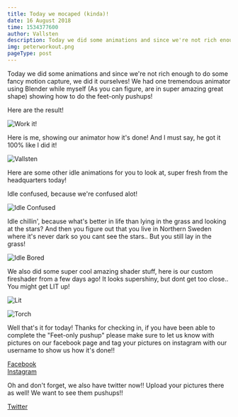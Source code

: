 ```yaml
---
title: Today we mocaped (kinda)!
date: 16 August 2018
time: 1534377600
author: Vallsten
description: Today we did some animations and since we're not rich enough to do some fancy motion capture, we did it ourselves!
img: peterworkout.png
pageType: post
---
```


Today we did some animations and since we're not rich enough to do some fancy motion capture, we did it ourselves!
We had one tremendous animator using Blender while myself (As you can figure, are in super amazing great shape) showing how to do the feet-only pushups!

Here are the result!

![Work it!](today-we-mocaped-kinda/IdleWorkout.gif)

Here is me, showing our animator how it's done! And I must say, he got it 100% like I did it!

![Vallsten](today-we-mocaped-kinda/20180815_173358.jpg)

Here are some other idle animations for you to look at, super fresh from the headquarters today!

Idle confused, because we're confused alot!

![Idle Confused](today-we-mocaped-kinda/IdleConfused.gif)

Idle chillin', because what's better in life than lying in the grass and looking at the stars? And then you figure out that you live in Northern Sweden where it's never dark so you cant see the stars.. But you still lay in the grass!

![Idle Bored](today-we-mocaped-kinda/IdleBoredLoop.gif)

We also did some super cool amazing shader stuff, here is our custom fireshader from a few days ago! It looks supershiny, but dont get too close.. You might get LIT up!

![Lit](today-we-mocaped-kinda/GIF%20%281%29.gif)

![Torch](today-we-mocaped-kinda/GIF%20%282%29.gif)

Well that's it for today! Thanks for checking in, if you have been able to complete the "Feet-only pushup" please make sure to let us know with pictures on our facebook page and tag your pictures on instagram with our username to show us how it's done!!

[Facebook](https://www.facebook.com/ArcticBeardStudio)  
[Instagram](http://instagram.com/arcticbeardstudio)

Oh and don't forget, we also have twitter now!!
Upload your pictures there as well! We want to see them pushups!!

[Twitter](https://twitter.com/RealArcticBeard)
